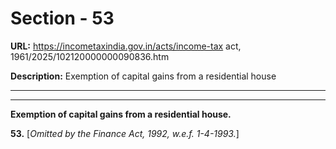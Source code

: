 # Section - 53

**URL:** https://incometaxindia.gov.in/acts/income-tax act, 1961/2025/102120000000090836.htm

**Description:** Exemption of capital gains from a residential house

---

****

**Exemption of capital gains from a residential house.**

**53.** [_Omitted by the Finance Act, 1992, w.e.f. 1-4-1993._]